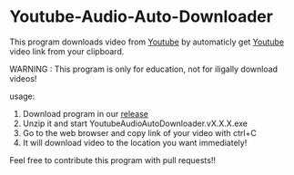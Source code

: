 # Youtube-Audio-Auto-Downloader
This program downloads video from [Youtube](www.youtube.com) by automaticly get [Youtube](www.youtube.com) video link from your clipboard.

WARNING : This program is only for education, not for iligally download videos!

usage:
1. Download program in our [release](https://github.com/awidesky/Youtube-Audio-Auto-Downloader/releases)
2. Unzip it and start YoutubeAudioAutoDownloader.vX.X.X.exe
3. Go to the web browser and copy link of your video with ctrl+C
4. It will download video to the location you want immediately!


Feel free to contribute this program with pull requests!!
